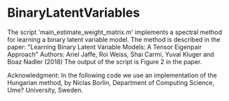 # BinaryLatentVariables

The script 'main_estimate_weight_matrix.m' implements a spectral method for learning
a binary latent variable model. The method is described in 
the paper:
"Learning Binary Latent Variable Models: A Tensor Eigenpair Approach"
Authors: 
Ariel Jaffe, Roi Weiss, Shai Carmi, Yuval Kluger and Boaz Nadler (2018)
The output of the script is Figure 2 in the paper.

Acknowledgment: In the following code we use an implementation of
the Hungarian method, by Niclas Borlin, Department of Computing Science, 
Ume? University, Sweden. 
